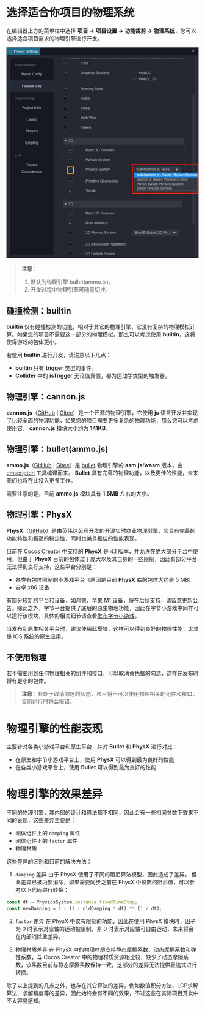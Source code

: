 # 选择适合你项目的物理系统

在编辑器上方的菜单栏中选择 **项目 -> 项目设置 -> 功能裁剪 -> 物理系统**，您可以选择适合项目需求的物理引擎进行开发。

![物理引擎选项](img/physics-module.jpg)

> **注意**：
> 1. 默认为物理引擎 bullet(ammo.js)。
> 2. 开发过程中物理引擎可随意切换。

## 碰撞检测：builtin

__builtin__ 仅有碰撞检测的功能，相对于其它的物理引擎，它没有复杂的物理模拟计算。如果您的项目不需要这一部分的物理模拟，那么可以考虑使用 __builtin__，这将使得游戏的包体更小。

若使用 __builtin__ 进行开发，请注意以下几点：

- __builtin__ 只有 __trigger__ 类型的事件。
- __Collider__ 中的 __isTrigger__ 无论值真假，都为运动学类型的触发器。

## 物理引擎：cannon.js

**cannon.js**（[GitHub](https://github.com/cocos-creator/cannon.js) | [Gitee](https://gitee.com/mirrors_cocos-creator/cannon.js)）是一个开源的物理引擎，它使用 __js__ 语言开发并实现了比较全面的物理功能，如果您的项目需要更多复杂的物理功能，那么您可以考虑使用它。 __cannon.js__ 模块大小约为 __141KB__。

## 物理引擎：bullet(ammo.js)

**ammo.js**（[GitHub](https://github.com/cocos-creator/ammo.js) | [Gitee](https://gitee.com/mirrors_cocos-creator/ammo.js)）是 [bullet](https://github.com/bulletphysics/bullet3) 物理引擎的 __asm.js__/__wasm__ 版本，由 [emscripten](https://github.com/emscripten-core/emscripten) 工具编译而来。 __Bullet__ 具有完善的物理功能，以及更佳的性能，未来我们也将在此投入更多工作。

需要注意的是，目前 __ammo.js__ 模块具有 __1.5MB__ 左右的大小。

## 物理引擎：PhysX

**PhysX**（[GitHub](https://github.com/NVIDIAGameWorks/PhysX)）是由英伟达公司开发的开源实时商业物理引擎，它具有完善的功能特性和极高的稳定性，同时也兼具极佳的性能表现。

目前在 Cocos Creator 中支持的 **PhysX** 是 4.1 版本，并允许在绝大部分平台中使用，但由于 **PhysX** 目前的包体过于庞大以及其自身的一些限制，因此有部分平台无法得到良好支持，这些平台分别是：

- 各类有包体限制的小游戏平台（原因是目前 **PhysX** 库的包体大约是 5 MB）
- 安卓 x86 设备

有部分较新的平台和设备，如鸿蒙、苹果 M1 设备，将在后续支持，请留意更新公告。除此之外，字节平台提供了底层的原生物理功能，因此在字节小游戏中同样可以运行该模块，具体的相关细节请查看[发布字节小游戏](../editor/pulish/../publish/publish-bytedance-mini-game.md)。

当发布到原生相关平台时，建议使用此模块，这样可以得到良好的物理性能，尤其是 IOS 系统的原生应用。

## 不使用物理

若不需要用到任何物理相关的组件和接口，可以取消黄色框的勾选，这样在发布时将有更小的包体。

> **注意**：若处于取消勾选的状态，项目将不可以使用物理相关的组件和接口，否则运行时将会报错。

<!-- ## 扩展物理后端 -->

# 物理引擎的性能表现

主要针对各类小游戏平台和原生平台，并对 **Bullet** 和 **PhysX** 进行对比：

- 在原生和字节小游戏平台上，使用 **PhysX** 可以得到最为良好的性能
- 在各类小游戏平台上，使用 **Bullet** 可以得到最为良好的性能

# 物理引擎的效果差异

不同的物理引擎，其内部的设计和算法都不相同，因此会有一些相同参数下效果不同的表现，这些差异主要是：

- 刚体组件上的 `damping` 属性
- 刚体组件上的 `factor` 属性
- 物理材质

这些差异的区别和目前的解决方法：

1. `damping` 差异
由于 PhysX 使用了不同的阻尼算法模型，因此造成了差异。
但此差异已被内部消除，如果需要同步之前在 PhysX 中设置的阻尼值，可以参考以下代码进行转换：
```ts
const dt = PhysicsSystem.instance.fixedTimeStep;
const newDamping = 1 - (1 - oldDamping * dt) ** (1 / dt);
```

2. `factor` 差异
在 PhysX 中仅有限制的功能，因此在使用 PhysX 模块时，因子为 0 时表示对应轴的运动被限制，非 0 时表示对应轴可自由运动，未来将会在内部消除此差异。

3. 物理材质差异
在 PhysX 中的物理材质支持静态摩擦系数、动态摩擦系数和弹性系数，与 Cocos Creator 中的物理材质资源相比较，缺少了动态摩擦系数，该系数目前与静态摩擦系数保持一致，这部分的差异无法提供表达式进行转换。

除了以上提到的几点之外，也存在其它算法的差异，例如数值积分方法、LCP求解算法、求解精度等的差异，因此始终会有不同的效果，不过这些在实际项目开发中不太容易感知。